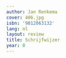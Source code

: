 ```yaml
---
author: Jan Renkema
cover: 406.jpg
isbn: '9012063132'
lang: nl
layout: review
title: Schrijfwijzer
year: 0
---
```


